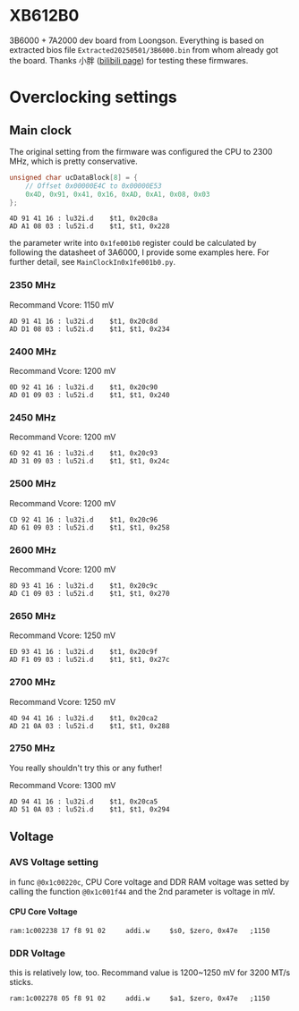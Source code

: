 # XB612B0

3B6000 + 7A2000 dev board from Loongson. Everything is based on extracted bios file `Extracted20250501/3B6000.bin` from whom already got the board. Thanks 小胖 ([bilibili page](https://www.bilibili.com/video/BV1gDGez8EfG)) for testing these firmwares. 

# Overclocking settings

## Main clock

The original setting from the firmware was configured the CPU to 2300 MHz, which is pretty conservative. 
```c
unsigned char ucDataBlock[8] = {
	// Offset 0x00000E4C to 0x00000E53
	0x4D, 0x91, 0x41, 0x16, 0xAD, 0xA1, 0x08, 0x03
};
```
```assembly
4D 91 41 16 : lu32i.d    $t1, 0x20c8a
AD A1 08 03 : lu52i.d    $t1, $t1, 0x228
```

the parameter write into `0x1fe001b0` register could be calculated by following the datasheet of 3A6000, I provide some examples here. For further detail, see `MainClockIn0x1fe001b0.py`.

### 2350 MHz

Recommand Vcore: 1150 mV

```assembly
AD 91 41 16 : lu32i.d    $t1, 0x20c8d
AD D1 08 03 : lu52i.d    $t1, $t1, 0x234
```

### 2400 MHz
Recommand Vcore: 1200 mV

```assembly
0D 92 41 16 : lu32i.d    $t1, 0x20c90
AD 01 09 03 : lu52i.d    $t1, $t1, 0x240
```

### 2450 MHz
Recommand Vcore: 1200 mV

```assembly
6D 92 41 16 : lu32i.d    $t1, 0x20c93
AD 31 09 03 : lu52i.d    $t1, $t1, 0x24c
```

### 2500 MHz

Recommand Vcore: 1200 mV

```assembly
CD 92 41 16 : lu32i.d    $t1, 0x20c96
AD 61 09 03 : lu52i.d    $t1, $t1, 0x258
```

### 2600 MHz
Recommand Vcore: 1200 mV

```assembly
8D 93 41 16 : lu32i.d    $t1, 0x20c9c
AD C1 09 03 : lu52i.d    $t1, $t1, 0x270
```

### 2650 MHz
Recommand Vcore: 1250 mV

```assembly
ED 93 41 16 : lu32i.d    $t1, 0x20c9f
AD F1 09 03 : lu52i.d    $t1, $t1, 0x27c
```

### 2700 MHz
Recommand Vcore: 1250 mV

```assembly
4D 94 41 16 : lu32i.d    $t1, 0x20ca2
AD 21 0A 03 : lu52i.d    $t1, $t1, 0x288
```

### 2750 MHz

You really shouldn't try this or any futher!

Recommand Vcore: 1300 mV

```assembly
AD 94 41 16 : lu32i.d    $t1, 0x20ca5
AD 51 0A 03 : lu52i.d    $t1, $t1, 0x294
```
## Voltage

### AVS Voltage setting

in func `@0x1c00220c`, CPU Core voltage and DDR RAM voltage was setted by calling the function `@0x1c001f44` and the 2nd parameter is voltage in mV.

#### CPU Core Voltage
```assembly
ram:1c002238 17 f8 91 02     addi.w     $s0, $zero, 0x47e	;1150
```

### DDR Voltage

this is relatively low, too. Recommand value is 1200~1250 mV for 3200 MT/s sticks.

```assembly
ram:1c002278 05 f8 91 02     addi.w     $a1, $zero, 0x47e	;1150
```
